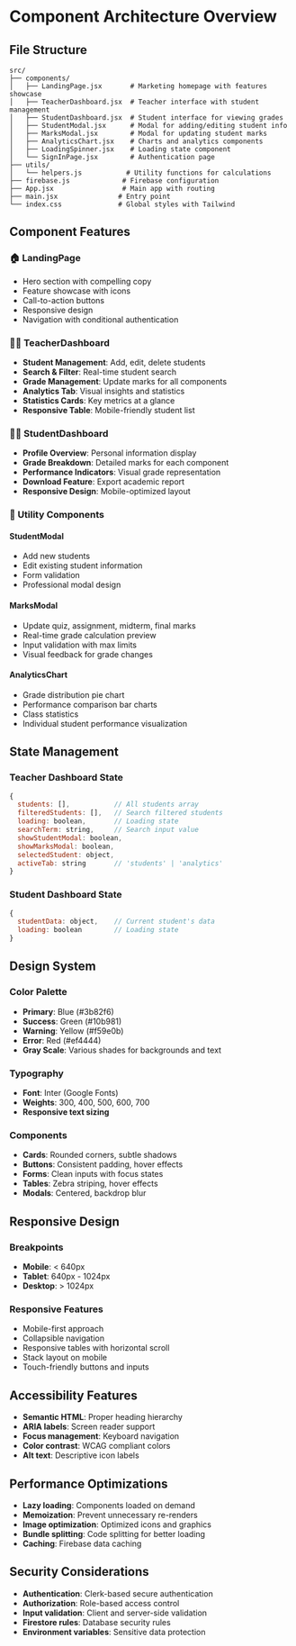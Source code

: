 # Component Architecture Overview

## File Structure
```
src/
├── components/
│   ├── LandingPage.jsx       # Marketing homepage with features showcase
│   ├── TeacherDashboard.jsx  # Teacher interface with student management
│   ├── StudentDashboard.jsx  # Student interface for viewing grades
│   ├── StudentModal.jsx      # Modal for adding/editing student info
│   ├── MarksModal.jsx        # Modal for updating student marks
│   ├── AnalyticsChart.jsx    # Charts and analytics components
│   ├── LoadingSpinner.jsx    # Loading state component
│   └── SignInPage.jsx        # Authentication page
├── utils/
│   └── helpers.js           # Utility functions for calculations
├── firebase.js             # Firebase configuration
├── App.jsx                 # Main app with routing
├── main.jsx               # Entry point
└── index.css              # Global styles with Tailwind
```

## Component Features

### 🏠 LandingPage
- Hero section with compelling copy
- Feature showcase with icons
- Call-to-action buttons
- Responsive design
- Navigation with conditional authentication

### 👨‍🏫 TeacherDashboard
- **Student Management**: Add, edit, delete students
- **Search & Filter**: Real-time student search
- **Grade Management**: Update marks for all components
- **Analytics Tab**: Visual insights and statistics
- **Statistics Cards**: Key metrics at a glance
- **Responsive Table**: Mobile-friendly student list

### 👨‍🎓 StudentDashboard
- **Profile Overview**: Personal information display
- **Grade Breakdown**: Detailed marks for each component
- **Performance Indicators**: Visual grade representation
- **Download Feature**: Export academic report
- **Responsive Design**: Mobile-optimized layout

### 🔧 Utility Components

#### StudentModal
- Add new students
- Edit existing student information
- Form validation
- Professional modal design

#### MarksModal
- Update quiz, assignment, midterm, final marks
- Real-time grade calculation preview
- Input validation with max limits
- Visual feedback for grade changes

#### AnalyticsChart
- Grade distribution pie chart
- Performance comparison bar charts
- Class statistics
- Individual student performance visualization

## State Management

### Teacher Dashboard State
```javascript
{
  students: [],           // All students array
  filteredStudents: [],   // Search filtered students
  loading: boolean,       // Loading state
  searchTerm: string,     // Search input value
  showStudentModal: boolean,
  showMarksModal: boolean,
  selectedStudent: object,
  activeTab: string       // 'students' | 'analytics'
}
```

### Student Dashboard State
```javascript
{
  studentData: object,    // Current student's data
  loading: boolean        // Loading state
}
```

## Design System

### Color Palette
- **Primary**: Blue (#3b82f6)
- **Success**: Green (#10b981)
- **Warning**: Yellow (#f59e0b)
- **Error**: Red (#ef4444)
- **Gray Scale**: Various shades for backgrounds and text

### Typography
- **Font**: Inter (Google Fonts)
- **Weights**: 300, 400, 500, 600, 700
- **Responsive text sizing**

### Components
- **Cards**: Rounded corners, subtle shadows
- **Buttons**: Consistent padding, hover effects
- **Forms**: Clean inputs with focus states
- **Tables**: Zebra striping, hover effects
- **Modals**: Centered, backdrop blur

## Responsive Design

### Breakpoints
- **Mobile**: < 640px
- **Tablet**: 640px - 1024px
- **Desktop**: > 1024px

### Responsive Features
- Mobile-first approach
- Collapsible navigation
- Responsive tables with horizontal scroll
- Stack layout on mobile
- Touch-friendly buttons and inputs

## Accessibility Features

- **Semantic HTML**: Proper heading hierarchy
- **ARIA labels**: Screen reader support
- **Focus management**: Keyboard navigation
- **Color contrast**: WCAG compliant colors
- **Alt text**: Descriptive icon labels

## Performance Optimizations

- **Lazy loading**: Components loaded on demand
- **Memoization**: Prevent unnecessary re-renders
- **Image optimization**: Optimized icons and graphics
- **Bundle splitting**: Code splitting for better loading
- **Caching**: Firebase data caching

## Security Considerations

- **Authentication**: Clerk-based secure authentication
- **Authorization**: Role-based access control
- **Input validation**: Client and server-side validation
- **Firestore rules**: Database security rules
- **Environment variables**: Sensitive data protection
